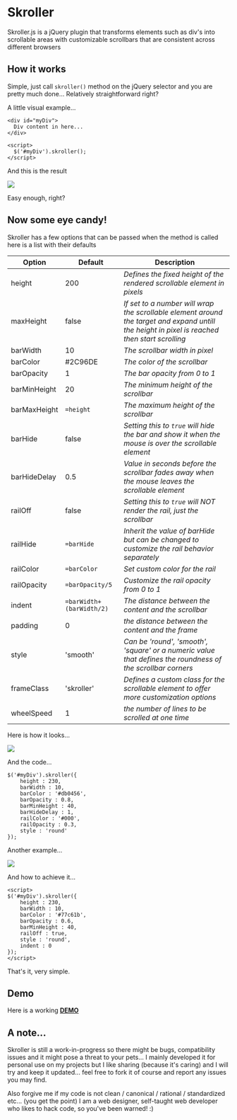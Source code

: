 Skroller
========

Skroller.js is a jQuery plugin that transforms elements such as div's into scrollable areas with customizable scrollbars that are consistent across different browsers

How it works
------------

Simple, just call `skroller()` method on the jQuery selector and you are pretty much done... Relatively straightforward right?

A little visual example...

```
<div id="myDiv">
  Div content in here...
</div>

<script>
  $('#myDiv').skroller();
</script>
```
And this is the result

![](http://www.morellowebdesign.com/public/skroller/Skroller_1.jpg)

Easy enough, right?


Now some eye candy!
-------------------

Skroller has a few options that can be passed when the method is called here is a list with their defaults

Option | Default | Description  
--- | --- | --- 
height | 200 | _Defines the fixed height of the rendered scrollable element in pixels_  
maxHeight | false | _If set to a number will wrap the scrollable element around the target and expand untill the height in pixel is reached then start scrolling_  
barWidth | 10 | _The scrollbar width in pixel_  
barColor | #2C96DE | _The color of the scrollbar_  
barOpacity | 1 | _The bar opacity from 0 to 1_  
barMinHeight | 20 | _The minimum height of the scrollbar_  
barMaxHeight | `=height` | _The maximum height of the scrollbar_  
barHide | false | _Setting this to `true` will hide the bar and show it when the mouse is over the scrollable element_  
barHideDelay | 0.5 | _Value in seconds before the scrollbar fades away when the mouse leaves the scrollable element_  
railOff | false | _Setting this to `true` will NOT render the rail, just the scrollbar_  
railHide | `=barHide` | _Inherit the value of barHide but can be changed to customize the rail behavior separately_  
railColor | `=barColor` | _Set custom color for the rail_  
railOpacity | `=barOpacity/5` | _Customize the rail opacity from 0 to 1_  
indent | `=barWidth+(barWidth/2)` | _The distance between the content and the scrollbar_  
padding | 0 | _the distance between the content and the frame_  
style | 'smooth' | _Can be 'round', 'smooth', 'square' or a numeric value that defines the roundness of the scrollbar corners_  
frameClass | 'skroller' | _Defines a custom class for the scrollable element to offer more customization options_  
wheelSpeed | 1 | _the number of lines to be scrolled at one time_  

Here is how it looks...

![](http://www.morellowebdesign.com/public/skroller/Skroller_3.jpg)

And the code...

```
$('#myDiv').skroller({
	height : 230,
	barWidth : 10,
	barColor : '#db0456',
	barOpacity : 0.8,
	barMinHeight : 40,
	barHideDelay : 1,
	railColor : '#000',
	railOpacity : 0.3,
	style : 'round'
});
```

Another example...

![](http://www.morellowebdesign.com/public/skroller/Skroller_2.jpg)

And how to achieve it...

```
<script>
$('#myDiv').skroller({
	height : 230,
	barWidth : 10,
	barColor : '#77c61b',
	barOpacity : 0.6,
	barMinHeight : 40,
	railOff : true,
	style : 'round',
	indent : 0
});
</script>
```


That's it, very simple.

Demo
----
Here is a working **[DEMO](http://www.morellowebdesign.com/samples/skroller/)**

A note...
---------

Skroller is still a work-in-progress so there might be bugs, compatibility issues and it might pose a threat to your pets... I mainly developed it for personal use on my projects but I like sharing (because it's caring) and I will try and keep it updated... feel free to fork it of course and report any issues you may find.

Also forgive me if my code is not clean / canonical / rational / standardized etc... (you get the point) I am a web designer, self-taught web developer who likes to hack code, so you've been warned! :)




